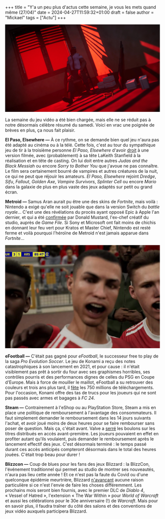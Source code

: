 +++
title = "Y'a un peu plus d'actus cette semaine, je vous les mets quand même (27/04)"
date = 2024-04-27T11:59:32+01:00
draft = false
author = "Mickael"
tags = ["Actu"]
+++

![El Paso, Elsewhere](ElPaso.jpg "Il était temps que le week-end arrive.")

La semaine du jeu vidéo a été bien chargée, mais elle ne se réduit pas à notre désormais célèbre résumé du samedi. Voici en vrac une poignée de brèves en plus, ça nous fait plaisir.

**El Paso, Elsewhere —** À ce rythme, on se demande bien quel jeu n'aura pas été adapté au cinéma ou à la télé. Cette fois, c'est au tour du sympathique jeu de tir à la troisième personne *El Paso, Elsewhere* d'avoir [droit](https://deadline.com/2024/04/el-paso-elsewhere-movie-starring-lakeith-stanfield-in-works-1235890630/) à une version filmée, avec (probablement) à sa tête LaKeith Stanfield à la réalisation et en tête de casting. On lui doit entre autres *Judas and the Black Messiah* ou encore *Sorry to Bother You* que j'avoue ne pas connaître. Le film sera certainement bourré de vampires et autres créatures de la nuit, ce qui ne peut que réjouir les amateurs. *El Paso, Elsewhere* rejoint *Dredge*, *Sifu*, *Fallout*, *Golden Axe*, *Vampire Survivors*, *Splinter Cell* ou encore *Mario* dans la galaxie de plus en plus vaste des jeux adaptés sur petit ou grand écran.

**Metroid —** Samus Aran aurait pu être une des skins de *Fortnite*, mais voilà : Nintendo a exigé qu'elle ne soit jouable que dans la version Switch du *battle royale*… C'est une des révélations du procès ayant opposé Epic à Apple l'an dernier, et qui a été [confirmée](https://www.gamefile.news/p/donald-mustard-fortnite-agbo-shadow-complex) par Donald Mustard, l'ex-chef créatif du studio, auprès de *Game File*. Si Sony et Microsoft ont fait moins de chichis en donnant leur feu vert pour Kratos et Master Chief, Nintendo est resté ferme et voilà pourquoi l'héroïne de Metroid n'est jamais apparue dans *Fortnite*…

![eFootball](eFootball.jpg "On a du mal à y croire.")

**eFootball —** C'était pas gagné pour *eFootball*, le successeur free to play de la saga *Pro Evolution Soccer*. Le jeu de Konami a reçu des notes catastrophiques à son lancement en 2021, et pour cause : il n'était visiblement pas prêt à sortir du four avec ses graphismes horribles, ses contrôles pourris et des performances dignes de celles du PSG en Coupe d'Europe. Mais à force de mouiller le maillot, eFootball a su retrouver des couleurs et trois ans plus tard, il [fête](https://www.konami.com/efootball/fr/topic/promotion/campaign/325/) les 750 millions de téléchargements. Pour l'occasion, Konami offre des tas de trucs pour les joueurs qui ne sont pas passés avec armes et bagages à *FC 24*.

**Steam —** Contrairement à l'eShop ou au PlayStation Store, Steam a mis en place une politique de remboursement à l'avantage des consommateurs. Il faut simplement demander le remboursement dans les 14 jours suivants l'achat, et avoir joué moins de deux heures pour se faire rembourser sans poser de question. Mais ça, c'était avant. Valve a [serré](https://steamcommunity.com/games/593110/announcements/detail/4195741362094579141) les boulons sur les titres distribués en accès avant-première. Les joueurs pouvaient en effet en profiter autant qu'ils voulaient, puis demander le remboursement après le lancement effectif des jeux. C'est désormais terminé : le temps passé durant ces accès anticipés compteront désormais dans le total des heures jouées. C'était trop beau pour durer !

**Blizzcon —** Coup de blues pour les fans des jeux Blizzard : la BlizzCon, l'événement traditionnel qui permet au studio de montrer ses nouveautés, n'aura pas lieu cette année ! Et ce n'est pas la faute du Covid ou d'une quelconque épidémie meurtrière, Blizzard [n'avançant](https://blizzcon.com/en-us/news/24072107) aucune raison particulière si ce n'est l'envie de faire les choses différemment. Les prochains mois seront bien fournis, avec le premier DLC de *Diablo 4*, « Vessel of Hatred », l'extension « The War Within » pour *World of Warcraft* et aussi les célébrations pour le 30e anniversaire (!) de *Warcraft*. Mais pour en savoir plus, il faudra traîner du côté des salons et des conventions de jeux vidéo auxquels participera Blizzard.


